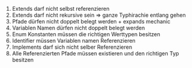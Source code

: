 1. Extends darf nicht selbst referenzieren
2. Extends darf nicht rekursive sein => ganze Typhirachie entlang gehen
3. Pfade dürfen nicht doppelt belegt werden + expands mechanic
4. Variablen Namen dürfen nicht doppelt belegt werden
5. Enum Konstanten müssen die richtigen Werttypen besitzen
6. Identifier müssen Variablen namen Referenzieren
7. Implements darf sich nicht selber Referenzieren
8. Alle Referenzierten Pfade müssen existieren und den richtigen Typ besitzen